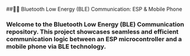 ##📱🔵 Bluetooth Low Energy (BLE) Communication: ESP & Mobile Phone

### Welcome to the Bluetooth Low Energy (BLE) Communication repository. This project showcases seamless and efficient communication logic between an ESP microcontroller and a mobile phone via BLE technology.
